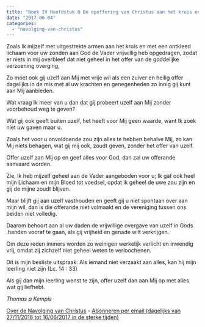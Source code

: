 ```yaml
---
title: "Boek IV Hoofdstuk 8 De opoffering van Christus aan het kruis en onze eigen overgave"
date: "2017-06-04"
categories: 
  - "navolging-van-christus"
---
```


Zoals Ik mijzelf met uitgestrekte armen aan het kruis en met een ontkleed lichaam voor uw zonden aan God de Vader vrijwillig heb opgedragen, zodat er niets in mij overbleef dat niet geheel in het offer van de goddelijke verzoening overging,

Zo moet ook gij uzelf aan Mij met vrije wil als een zuiver en heilig offer dagelijks in de mis met al uw krachten en genegenheden zo innig gij kunt aan Mij aanbieden.

Wat vraag Ik meer van u dan dat gij probeert uzelf aan Mij zonder voorbehoud weg te geven?

Wat gij ook geeft buiten uzelf, het heeft voor Mij geen waarde, want Ik zoek niet uw gaven maar u.

Zoals het voor u onvoldoende zou zijn alles te hebben behalve Mij, zo kan Mij niets behagen, wat gij mij ook, zoudt geven, zonder het offer van uzelf.

Offer uzelf aan Mij op en geef alles voor God, dan zal uw offerande aanvaard worden.

Zie, Ik heb mijzelf geheel aan de Vader aangeboden voor u; Ik gaf ook heel mijn Lichaam en mijn Bloed tot voedsel, opdat ik geheel de uwe zou zijn en gij de mijne zoudt blijven.

Maar blijft gij aan uzelf vasthouden en geeft gij u niet spontaan over aan mijn wil, dan is die offerande niet volmaakt en de vereniging tussen ons beiden niet volledig.

Daarom behoort aan al uw daden de vrijwillige overgave van uzelf in Gods .handen vooraf te gaan, als gij vrijheid en genade wilt verkrijgen.

Om deze reden immers worden zo weinigen werkelijk verlicht en inwendig vrij, omdat zij zichzelf niet geheel weten te verloochenen.

Dit is mijn besliste uitspraak: Als iemand niet verzaakt aan alles, kan hij mijn leerling niet zijn (Lc. 14 : 33)

Als gij dan mijn leerling wenst te zijn, offer uzelf dan aan Mij op met alles wat gij liefhebt.

_Thomas a Kempis_

[Over de Navolging van Christus](/blog/de-navolging-van-christus-in-de-sterke-tijden/) - [Abonneren per email (dagelijks van 27/11/2016 tot 16/06/2017 in de sterke tijden)](http://eepurl.com/cg9VGT)
